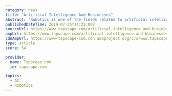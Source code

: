 ```yaml
---
category: news
title: "Artificial Intelligence And Businesses"
abstract: "Robotics is one of the fields related to artificial intelligence. Robots require intelligence to handle tasks such as object manipulation and navigation. Digital assistants are provided in mobile devices and tablets. These devices have tools like voice ..."
publishedDateTime: 2019-07-25T14:25:00Z
sourceUrl: https://www.tapscape.com/artificial-intelligence-and-businesses/
ampUrl: https://www.tapscape.com/artificial-intelligence-and-businesses/amp/
cdnAmpUrl: https://www-tapscape-com.cdn.ampproject.org/c/s/www.tapscape.com/artificial-intelligence-and-businesses/amp/
type: article
score: 54

provider:
  name: Tapscape.com
  id: tapscape.com

topics:
  - AI
  - Robotics
---
```

